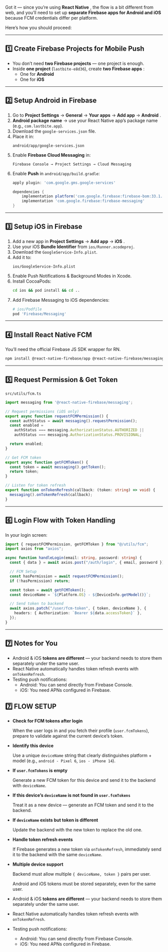 Got it — since you’re using  **React Native** , the flow is a bit different from web, and you’ll need to set up **separate Firebase apps for Android and iOS** because FCM credentials differ per platform.

Here’s how you should proceed:

---

## **1️⃣ Create Firebase Projects for Mobile Push**

* You don’t need **two Firebase projects** — one project is enough.
* Inside **one project** (`lastbite-e8d36`), create  **two Firebase apps** :
  * One for **Android**
  * One for **iOS**

---

## **2️⃣ Setup Android in Firebase**

1. Go to **Project Settings** → **General** → **Your apps** → **Add app** →  **Android** .
2. **Android package name** → use your React Native app’s package name (e.g., `com.lastbite.app`).
3. Download the `google-services.json` file.
4. Place it in:
   ```
   android/app/google-services.json
   ```
5. Enable **Firebase Cloud Messaging** in:
   ```
   Firebase Console → Project Settings → Cloud Messaging
   ```
6. Enable **Push** in `android/app/build.gradle`:
   ```gradle
   apply plugin: 'com.google.gms.google-services'

   dependencies {
       implementation platform('com.google.firebase:firebase-bom:33.1.2')
       implementation 'com.google.firebase:firebase-messaging'
   }
   ```

---

## **3️⃣ Setup iOS in Firebase**

1. Add a new app in **Project Settings** → **Add app** →  **iOS** .
2. Use your iOS **Bundle Identifier** from `ios/Runner.xcodeproj`.
3. Download the `GoogleService-Info.plist`.
4. Add it to:
   ```
   ios/GoogleService-Info.plist
   ```
5. Enable Push Notifications & Background Modes in Xcode.
6. Install CocoaPods:
   ```sh
   cd ios && pod install && cd ..
   ```
7. Add Firebase Messaging to iOS dependencies:
   ```ruby
   # ios/Podfile
   pod 'Firebase/Messaging'
   ```

---

## **4️⃣ Install React Native FCM**

You’ll need the official Firebase JS SDK wrapper for RN.

```sh
npm install @react-native-firebase/app @react-native-firebase/messaging
```

---

## **5️⃣ Request Permission & Get Token**

`src/utils/fcm.ts`

```ts
import messaging from '@react-native-firebase/messaging';

// Request permissions (iOS only)
export async function requestFCMPermission() {
  const authStatus = await messaging().requestPermission();
  const enabled =
    authStatus === messaging.AuthorizationStatus.AUTHORIZED ||
    authStatus === messaging.AuthorizationStatus.PROVISIONAL;

  return enabled;
}

// Get FCM token
export async function getFCMToken() {
  const token = await messaging().getToken();
  return token;
}

// Listen for token refresh
export function onTokenRefresh(callback: (token: string) => void) {
  messaging().onTokenRefresh(callback);
}
```

---

## **6️⃣ Login Flow with Token Handling**

In your login screen:

```ts
import { requestFCMPermission, getFCMToken } from "@/utils/fcm";
import axios from "axios";

async function handleLogin(email: string, password: string) {
  const { data } = await axios.post("/auth/login", { email, password });

  // FCM Setup
  const hasPermission = await requestFCMPermission();
  if (!hasPermission) return;

  const token = await getFCMToken();
  const deviceName = `${Platform.OS} - ${DeviceInfo.getModel()}`;

  // Send token to backend
  await axios.patch("/user/fcm-token", { token, deviceName }, {
    headers: { Authorization: `Bearer ${data.accessToken}` },
  });
}
```

---

## **7️⃣ Notes for You**

* Android & iOS **tokens are different** — your backend needs to store them separately under the same user.
* React Native automatically handles token refresh events with `onTokenRefresh`.
* Testing push notifications:
  * Android: You can send directly from Firebase Console.
  * iOS: You need APNs configured in Firebase.


## **7️⃣ FLOW SETUP**

* **Check for FCM tokens after login**

  When the user logs in and you fetch their profile (`user.fcmTokens`), prepare to validate against the current device’s token.
* **Identify this device**

  Use a unique `deviceName` string that clearly distinguishes platform + model (e.g., `android - Pixel 6`, `ios - iPhone 14`).
* **If `user.fcmTokens` is empty**

  Generate a new FCM token for this device and send it to the backend with `deviceName`.
* **If this device’s `deviceName` is not found in `user.fcmTokens`**

  Treat it as a new device — generate an FCM token and send it to the backend.
* **If `deviceName` exists but token is different**

  Update the backend with the new token to replace the old one.
* **Handle token refresh events**

  If Firebase generates a new token via `onTokenRefresh`, immediately send it to the backend with the same `deviceName`.
* **Multiple device support**

  Backend must allow multiple `{ deviceName, token }` pairs per user.

  Android and iOS tokens must be stored separately, even for the same user.

* Android & iOS **tokens are different** — your backend needs to store them separately under the same user.
* React Native automatically handles token refresh events with `onTokenRefresh`.
* Testing push notifications:
  * Android: You can send directly from Firebase Console.
  * iOS: You need APNs configured in Firebase.
